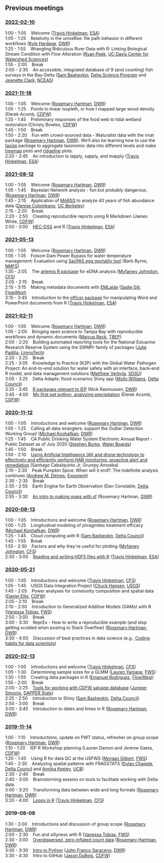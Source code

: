 ## Previous meetings

### [2022-02-10](https://github.com/InteragencyEcologicalProgram/DataScience/tree/master/2022.02.10)

1:00 - 1:05 &nbsp;&nbsp; Welcome ([Travis Hinkelman](https://www.travishinkelman.com/), [ESA](https://esassoc.com/))  
1:05 - 1:25 &nbsp;&nbsp; Relativity in the univeRse: file path behavior in different workflows ([Kyle Hardage](https://www.linkedin.com/in/kylehbroach/), [DWR](https://water.ca.gov/))  
1:25 - 1:55 &nbsp;&nbsp; Wrangling Ridiculous River Data with R: Linking Biological Stream Condition with Flow Alteration ([Ryan Peek](https://ryanpeek.org/), [UC Davis Center for Watershed Sciences](https://watershed.ucdavis.edu/))    
1:55 - 2:00 &nbsp;&nbsp; Break  
2:00 - 2:30 &nbsp;&nbsp; An accessible, integrated database of 9 (and counting) fish surveys in the Bay-Delta ([Sam Bashevkin](https://sbashevkin.wixsite.com/larvecology/), [Delta Science Program](https://deltacouncil.ca.gov/delta-science-program/) and [Jeanette Clark](https://www.linkedin.com/in/jeanette-clark-8b11a0120/), [NCEAS](https://www.nceas.ucsb.edu/))   

### [2021-11-18](https://github.com/InteragencyEcologicalProgram/DataScience/tree/master/2021.11.18)

1:00 - 1:05 &nbsp;&nbsp; Welcome ([Rosemary Hartman](https://www.linkedin.com/in/rosemary-hartman-1b3b53bb/), [DWR](https://water.ca.gov/))  
1:05 - 1:25 &nbsp;&nbsp; Points to linear isopleth, or how I mapped large wood density (Derek Acomb, [CDFW](https://wildlife.ca.gov/))  
1:25 - 1:45 &nbsp;&nbsp; Preliminary responses of the food web to tidal wetland restoration (Christy Bowles, [CDFW](https://wildlife.ca.gov/))  
1:45 - 1:50 &nbsp;&nbsp; Break  
1:50 - 2:20 &nbsp;&nbsp; Fun with crowd-sourced data - iNaturalist data with the rinat package ([Rosemary Hartman](https://www.linkedin.com/in/rosemary-hartman-1b3b53bb/), [DWR](https://water.ca.gov/)). We’ll also be learning how to use the [taxize](https://cran.r-project.org/web/packages/taxize/taxize.pdf) package to aggregate taxonomic data into different levels and make [treemap](https://rpubs.com/brandonkopp/creating-a-treemap-in-r) plots and [ridgeline](https://cran.r-project.org/web/packages/ggridges/vignettes/introduction.html) plots.  
2:20 - 2:45 &nbsp;&nbsp; An introduction to lapply, sapply, and mapply ([Travis Hinkelman](https://www.travishinkelman.com/), [ESA](https://esassoc.com/))  

### [2021-08-12](https://github.com/InteragencyEcologicalProgram/DataScience/tree/master/2021.08.12)

1:00 - 1:05 &nbsp;&nbsp; Welcome ([Rosemary Hartman](https://www.linkedin.com/in/rosemary-hartman-1b3b53bb/), [DWR](https://water.ca.gov/))  
1:05 - 1:45 &nbsp;&nbsp; Bayesian Network analysis - fun but probably dangerous. ([Rosemary Hartman](https://www.linkedin.com/in/rosemary-hartman-1b3b53bb/), [DWR](https://water.ca.gov/))  
1:45 - 2:15 &nbsp;&nbsp; Application of [MARSS](https://nwfsc-timeseries.github.io/MARSS/) to analyze 40 years of fish abundance data ([Denise Colombano](https://denise-colombano.github.io/), [UC Berkeley](https://nature.berkeley.edu/))  
2:15 - 2:20 &nbsp;&nbsp; Break  
2:20 - 2:50 &nbsp;&nbsp; Creating reproducible reports using R Markdown (James White, [CDFW](https://wildlife.ca.gov/))  
2:50 - 3:00 &nbsp;&nbsp; [HEC-DSS](https://www.hec.usace.army.mil/software/hec-dss/) and R ([Travis Hinkelman](https://www.travishinkelman.com/), [ESA](https://esassoc.com/))  

### [2021-05-13](https://github.com/InteragencyEcologicalProgram/DataScience/tree/master/2021.05.13)

1:00 - 1:05 &nbsp;&nbsp; Welcome ([Rosemary Hartman](https://www.linkedin.com/in/rosemary-hartman-1b3b53bb/), [DWR](https://water.ca.gov/))  
1:05 - 1:35 &nbsp;&nbsp; Folsom Dam Power Bypass for water temperature management: Evaluation using [SacPAS egg mortality tool](http://www.cbr.washington.edu/sacramento/grow/index.html) (Barb Byrne, [NMFS](https://www.fisheries.noaa.gov/))  
1:35 - 2:05 &nbsp;&nbsp; The [artemis R package](https://fishsciences.github.io/artemis/) for eDNA analysis ([Myfanwy Johnston](https://myfanwy.github.io/), [CFS](https://www.fishsciences.net/))  
2:05 - 2:15 &nbsp;&nbsp; Break  
2:15 - 3:15 &nbsp;&nbsp; Making metadata documents with [EMLaide](https://cvpia-osc.github.io/EMLaide/index.html) ([Sadie Gill](https://www.linkedin.com/in/sadiegill/), [FlowWest](https://www.flowwest.com/))  
3:15 - 3:45 &nbsp;&nbsp; Introduction to the [officer package](https://davidgohel.github.io/officer/) for manipulating Word and PowerPoint documents from R ([Travis Hinkelman](https://www.travishinkelman.com/), [ESA](https://esassoc.com/))  

### [2021-02-11](https://github.com/InteragencyEcologicalProgram/DataScience/tree/master/2021.02.11)

1:00 - 1:05 &nbsp;&nbsp; Welcome ([Rosemary Hartman](https://www.linkedin.com/in/rosemary-hartman-1b3b53bb/), [DWR](https://water.ca.gov/))  
1:05 - 2:00 &nbsp;&nbsp; Bringing open science to Tampa Bay with reproducible workflows and dynamic documents ([Marcus Beck](https://github.com/fawda123), [TBEP](https://tbep.org/))  
2:00 - 2:20 &nbsp;&nbsp; Building automated reporting tools for the National Estuarine Research Reserve System using the SWMPr family of packages ([Julie Padilla](https://www.limno.com/team/julie-padilla/), [LimnoTech](https://www.limno.com/))  
2:20 - 2:25 &nbsp;&nbsp; Break  
2:25 - 3:05 &nbsp;&nbsp; Knowledge to Practice (K2P) with the Global Water Pathogen Project: An end-to-end solution for water safety with an interface, back-end R model, and data management solutions ([Matthew Verbyla](http://safewater.sdsu.edu/index.php/people/), [SDSU](https://www.sdsu.edu/))  
3:05 - 3:25 &nbsp;&nbsp; Delta Adapts: flood scenarios Shiny app ([Molly Williams](https://www.linkedin.com/in/molly-williams-1698412b/), [Delta Council](https://deltacouncil.ca.gov/))  
3:25 - 3:45 &nbsp;&nbsp; [R packages relevant to IEP](https://github.com/InteragencyEcologicalProgram/DataScience/tree/master/2021.02.11/IEP_R_Packages_2021-02-11.md) (Nick Rasmussen, [DWR](https://water.ca.gov/))  
3:45 - 4:00 &nbsp;&nbsp; [My first pet python, analyzing precipitation](https://github.com/InteragencyEcologicalProgram/DataScience/tree/master/2021.02.11/Acomb) (Derek Acomb, [CDFW](https://wildlife.ca.gov/))

### [2020-11-12](https://github.com/InteragencyEcologicalProgram/DataScience/tree/master/2020.11.12)

1:00 - 1:05 &nbsp;&nbsp; Introductions and welcome ([Rosemary Hartman](https://www.linkedin.com/in/rosemary-hartman-1b3b53bb/), [DWR](https://water.ca.gov/))  
1:05 - 1:25 &nbsp;&nbsp; Calling all data wranglers: support the Outlier Detection Working Group! ([Michael Koohafkan](https://hydroecology.net/), [DWR](https://water.ca.gov/))  
1:25 - 1:45 &nbsp;&nbsp; CA Public Drinking Water System Electronic Annual Report - Public Dataset as of July 2020 ([Stephen Burke](https://www.linkedin.com/in/burkalopolis/), [Water Boards](https://www.waterboards.ca.gov/))  
1:45 - 1:50 &nbsp;&nbsp; Break  
1:50 - 2:10 &nbsp;&nbsp; [Using Artificial Intelligence (AI) and drone technology to effectively and efficiently perform HAB monitoring, proactive alert and remediation](https://github.com/InteragencyEcologicalProgram/DataScience/raw/master/2020.11.12/PowerPoint%20-%20Grumpy%20Amoeba%20AI%20and%20drone%20(11-11-20)%20v1.pptx) (Santiago Cabalquinto Jr, Grumpy Amoeba)  
2:10 - 2:30 &nbsp;&nbsp; Peak Pumpkin Spice: When will it end?: The indefinite analysis continues ([Andrew M. Deines](https://www.exponent.com/professionals/d/deines-andrew-m), [Exponent](https://www.exponent.com))  
2:30 - 2:35 &nbsp;&nbsp; Break  
2:35 - 2:55 &nbsp;&nbsp; Earth Engine for Earth Observation (Dan Constable, [Delta Council](https://deltacouncil.ca.gov/))  
2:55 - 3:30 &nbsp;&nbsp; [An intro to making maps with sf](mapswithsf.html) (Rosemary Hartman, [DWR](https://water.ca.gov/))

### [2020-08-13](https://github.com/InteragencyEcologicalProgram/DataScience/tree/master/2020.08.12)

1:00 - 1:05 &nbsp;&nbsp; Introductions and welcome ([Rosemary Hartman](https://www.linkedin.com/in/rosemary-hartman-1b3b53bb/), [DWR](https://water.ca.gov/))  
1:05 - 1:25 &nbsp;&nbsp; Longitudinal modeling of phragmites treatment efficacy ([Michael Koohafkan](https://hydroecology.net/), [DWR](https://water.ca.gov/))  
1:25 - 1:45 &nbsp;&nbsp; Cloud computing with R ([Sam Bashevkin](https://sbashevkin.wixsite.com/larvecology/), [Delta Council](https://deltacouncil.ca.gov/))  
1:45 - 1:55 &nbsp;&nbsp; Break  
1:55 - 2:30 &nbsp;&nbsp; Factors and why they're useful for plotting ([Myfanwy Johnston](https://www.fishsciences.net/myfanwy-johnston-ph-d/), [CFS](https://www.fishsciences.net))  
2:30 - 3:00 &nbsp;&nbsp; [Reading and writing HDF5 files with R](https://github.com/hinkelman/read-write-hdf-with-r) ([Travis Hinkelman](https://www.travishinkelman.com/), [ESA](https://esassoc.com/))

### [2020-05-21](https://github.com/InteragencyEcologicalProgram/DataScience/tree/master/2020.05.21)

1:00 - 1:05 &nbsp;&nbsp; Introductions and welcome ([Travis Hinkelman](https://www.travishinkelman.com/), [CFS](https://www.fishsciences.net))  
1:05 - 1:45 &nbsp;&nbsp; USGS Data Integration Project ([Chuck Hansen](https://www.linkedin.com/in/chuck-hansen-73bb81197/), [USGS](https://www.usgs.gov/))  
1:45 - 2:05 &nbsp;&nbsp; Power analyses for community composition and spatial data ([Daniel Ellis](https://www.researchgate.net/profile/Daniel_Ellis2), [CDFW](https://wildlife.ca.gov/))  
2:05 - 2:10 &nbsp;&nbsp; Break  
2:10 - 2:50 &nbsp;&nbsp; Introduction to Generalized Additive Models (GAMs) with R ([Vanessa Tobias](https://www.linkedin.com/in/vanessadtobias/), [FWS](https://www.fws.gov/))  
2:50 - 3:00 &nbsp;&nbsp; Break  
3:00 - 3:30 &nbsp;&nbsp; ReprEx - How to write a reproducible example (and stop getting scolded when posting to Stack Overflow) ([Rosemary Hartman](https://www.linkedin.com/in/rosemary-hartman-1b3b53bb/), [DWR](https://water.ca.gov/))  
3:30 - 4:00 &nbsp;&nbsp; Discussion of best practices in data science (e.g., [Coding habits for data scientists](https://www.thoughtworks.com/insights/blog/coding-habits-data-scientists))

### [2020-02-13](https://github.com/InteragencyEcologicalProgram/DataScience/tree/master/2020.02.13)

1:00 - 1:05 &nbsp;&nbsp; Introductions and welcome ([Travis Hinkelman](https://www.travishinkelman.com/), [CFS](https://www.fishsciences.net))  
1:05 - 1:30 &nbsp;&nbsp; Determining sample sizes for a GLMM ([Lauren Yamane](https://www.linkedin.com/in/lauren-yamane-a36a0996/), [FWS](https://www.fws.gov/))  
1:30 - 1:55 &nbsp;&nbsp; Creating data packages in R ([Emanuel Rodriguez](https://www.linkedin.com/in/enrique-emanuel-rodriguez-861435a5/), [FlowWest](https://www.flowwest.com/))  
1:55 - 2:00 &nbsp;&nbsp; Break  
2:00 - 2:25 &nbsp;&nbsp; [Tools for working with CDFW salvage database](https://www.dapperstats.com/code/salvage/) ([Juniper Simonis](https://www.dapperstats.com/author/dr.-juniper-l.-simonis/), [DAPPER Stats](https://www.dapperstats.com/))  
2:25 - 2:50 &nbsp;&nbsp; Introduction to Shiny ([Sam Bashevkin](https://sbashevkin.wixsite.com/larvecology/), [Delta Council](https://deltacouncil.ca.gov/))  
2:50 - 3:00 &nbsp;&nbsp; Break  
3:00 - 3:45 &nbsp;&nbsp; Introduction to dates and times in R ([Rosemary Hartman](https://www.linkedin.com/in/rosemary-hartman-1b3b53bb/), [DWR](https://water.ca.gov/))


### [2019-11-14](https://github.com/InteragencyEcologicalProgram/DataScience/tree/master/2019.11.14)

1:00 - 1:10 &nbsp;&nbsp; Introductions, update on PWT status, refresher on group scope ([Rosemary Hartman](https://www.linkedin.com/in/rosemary-hartman-1b3b53bb/), [DWR](https://water.ca.gov/))  
1:10 - 1:20 &nbsp;&nbsp; IEP R Workshop planning (Lauren Damon and Jereme Gaeta, [CDFW](https://wildlife.ca.gov/))  
1:20 - 1:45 &nbsp;&nbsp; Using R for data QC at the USFWS ([Morgan Gilbert](https://www.linkedin.com/in/morgan-d-gilbert/), [FWS](https://www.fws.gov/))  
1:45 - 2:30 &nbsp;&nbsp; Analyzing spatial patterns with FRAGSTATS ([Dylan Chapple](https://www.linkedin.com/in/dylan-chapple-811543162/), [Delta Council](https://deltacouncil.ca.gov/) and [Annika Keeley](https://www.researchgate.net/profile/Annika_Keeley), [UCB](https://www.berkeley.edu/))  
2:30 - 2:40 &nbsp;&nbsp; Break  
2:40 - 3:00 &nbsp;&nbsp; Brainstorming session on tools to facilitate working with Delta data  
3:00 - 3:20 &nbsp;&nbsp; Transforming data between wide and long formats ([Rosemary Hartman](https://www.linkedin.com/in/rosemary-hartman-1b3b53bb/), [DWR](https://water.ca.gov/))  
3:20 - 4:00  &nbsp;&nbsp; [Loops in R](https://github.com/hinkelman/loops-in-r) ([Travis Hinkelman](https://www.travishinkelman.com/), [CFS](https://www.fishsciences.net))

### 2019-08-08

1:30 - 2:00 &nbsp;&nbsp; Introductions and discussion of group scope ([Rosemary Hartman](https://www.linkedin.com/in/rosemary-hartman-1b3b53bb/), [DWR](https://water.ca.gov/))  
2:00 - 2:30 &nbsp;&nbsp; Fun and sillyness with R ([Vanessa Tobias](https://www.linkedin.com/in/vanessadtobias/), [FWS](https://www.fws.gov/))  
2:30 - 3:00 &nbsp;&nbsp; [Overdispersed, zero-inflated count data](https://github.com/InteragencyEcologicalProgram/DataScience/tree/master/2019.08.08_countmodels%20presentation) ([Rosemary Hartman](https://www.linkedin.com/in/rosemary-hartman-1b3b53bb/), [DWR](https://water.ca.gov/))  
3:00 - 3:30 &nbsp;&nbsp; [Intro to Python](https://github.com/InteragencyEcologicalProgram/DataScience/tree/master/2019.08.08intro-to-python) ([John Franco Saraceno](https://www.linkedin.com/in/john-franco-saraceno-7a780751/), [DWR](https://water.ca.gov/))  
3:30 - 4:30 &nbsp;&nbsp; Intro to GitHub ([Jason DuBois](https://www.linkedin.com/in/jason-dubois-10899a50/), [CDFW](https://wildlife.ca.gov/))  

